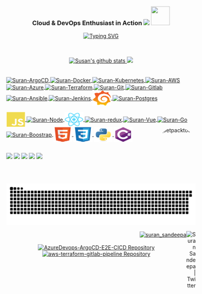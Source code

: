 <!--<h3 align="center">
 🐳 Cloud & DevOps Enthusiast in Action
  <img src="https://media.giphy.com/media/hvRJCLFzcasrR4ia7z/giphy.gif" width="28">
</h3>-->

<h3 align="center">
  Cloud & DevOps Enthusiast in Action
  <img src="https://media.giphy.com/media/hvRJCLFzcasrR4ia7z/giphy.gif" width="28">
  <img src="https://github.com/user-attachments/assets/5b47a489-8d1e-4811-85a4-751bd13471e4" height="50" width="50"> 
</h3>

<!--Typing Name-->
<div>
  <p align="center">
  <a href="https://github.com/SuranSandeepa">
    <img src="https://readme-typing-svg.herokuapp.com?font=Permanent+Marker&duration=3000&pause=1000&color=09A8FF&center=true&vCenter=true&width=435&lines=Hola!%F0%9F%91%8B+I'm+Suran+Sandeepa...;Cloud+and+DevOps+Enthusiast+%F0%9F%90%B3;Building+the+future%2C+one+deploy+at+a+time+%F0%9F%9A%80" alt="Typing SVG" /></a>
  </p>
 
##
<br>
  
<!-- GitHub Analytics -->
<div align="center">
  <a href="https://github.com/SuranSandeepa">
  <img height="180em" src="https://github-readme-stats.vercel.app/api?username=SuranSandeepa&show_icons=true&theme=prussian&include_all_commits=true&count_private=true&rank_icon=github" alt="Susan's github stats""/>
  <img height="180em" src="https://github-readme-stats.vercel.app/api/top-langs/?username=SuranSandeepa&show_icons=true&layout=compact&langs_count=8&theme=prussian"/> 
</div>

<!--vue-dark, jolly, outrun, prussian -->

<br>
<!--Languages-->                                                                                                                                                    
<div style="display:inline_block"><br>    
  <!-- DevOps and Cloud Tools Icons -->

  
  <img align="center" alt="Suran-ArgoCD" height="40" width="50" src="https://cdn.jsdelivr.net/gh/devicons/devicon@latest/icons/argocd/argocd-original.svg" />  
  <img align="center" alt="Suran-Docker" height="40" width="50" src="https://cdn.jsdelivr.net/gh/devicons/devicon/icons/docker/docker-original.svg">
  <img align="center" alt="Suran-Kubernetes" height="40" width="50" src="https://cdn.jsdelivr.net/gh/devicons/devicon/icons/kubernetes/kubernetes-plain.svg">
  <img align="center" alt="Suran-AWS" height="40" width="50" src="https://upload.wikimedia.org/wikipedia/commons/9/93/Amazon_Web_Services_Logo.svg">
  <img align="center" alt="Suran-Azure" height="40" width="50" src="https://cdn.jsdelivr.net/gh/devicons/devicon/icons/azure/azure-original.svg">
  <img align="center" alt="Suran-Terraform" height="40" width="50" src="https://cdn.jsdelivr.net/gh/devicons/devicon/icons/terraform/terraform-original.svg">
  <img align="center" alt="Suran-Git" height="40" width="50" src="https://cdn.jsdelivr.net/gh/devicons/devicon/icons/git/git-original.svg">
  <img align="center" alt="Suran-Gitlab" height="40" width="50" src="https://cdn.jsdelivr.net/gh/devicons/devicon/icons/gitlab/gitlab-original.svg">
  <img align="center" alt="Suran-Ansible" height="40" width="50" src="https://cdn.jsdelivr.net/gh/devicons/devicon@latest/icons/ansible/ansible-original-wordmark.svg" class="devicon-ansible-plain-wordmark" />
  <img align="center" alt="Suran-Jenkins" height="40" width="50" src="https://cdn.jsdelivr.net/gh/devicons/devicon/icons/jenkins/jenkins-original.svg">
  <img align="center" alt="Suran-Grafana" height="40" width="50" src="https://raw.githubusercontent.com/grafana/grafana/main/public/img/grafana_icon.svg">
  <img align="center" alt="Suran-Postgres" height="40" width="50" src="https://cdn.jsdelivr.net/gh/devicons/devicon/icons/postgresql/postgresql-original.svg">
<br>    
<br>
  <img align="center" alt="Suran-Js" height="40" width="50" src="https://raw.githubusercontent.com/devicons/devicon/master/icons/javascript/javascript-plain.svg">
  <img align="center" alt="Suran-Node" height="40" width="50" src="https://cdn.jsdelivr.net/gh/devicons/devicon/icons/nodejs/nodejs-original.svg">
  <img align="center" alt="Suran-React" height="40" width="50" src="https://raw.githubusercontent.com/devicons/devicon/master/icons/react/react-original.svg">
  <img align="center" alt="Suran-redux" height="40" width="50" src="https://cdn.jsdelivr.net/gh/devicons/devicon/icons/redux/redux-original.svg">
  <img align="center" alt="Suran-Vue" height="40" width="50" src="https://cdn.jsdelivr.net/gh/devicons/devicon/icons/vuejs/vuejs-original.svg">
  <img align="center" alt="Suran-Go" height="40" width="50" src="https://cdn.jsdelivr.net/gh/devicons/devicon/icons/go/go-original.svg">
  <img align="center" alt="Suran-Boostrap" height="40" width="50" src="https://cdn.jsdelivr.net/gh/devicons/devicon/icons/bootstrap/bootstrap-original.svg">
  <img align="center" alt="Suran-HTML" height="40" width="50" src="https://raw.githubusercontent.com/devicons/devicon/master/icons/html5/html5-original.svg">
  <img align="center" alt="Suran-CSS" height="40" width="50" src="https://raw.githubusercontent.com/devicons/devicon/master/icons/css3/css3-original.svg">
  <img align="center" alt="Suran-Python" height="40" width="50" src="https://raw.githubusercontent.com/devicons/devicon/master/icons/python/python-original.svg">
  <img align="center" alt="Suran-Csharp" height="40" width="50" src="https://raw.githubusercontent.com/devicons/devicon/master/icons/csharp/csharp-original.svg">
  
  <img align="right" alt="Jetpacktocat" height="150" style="border-radius:50px;" src="https://user-images.githubusercontent.com/74088854/183437829-b5e56120-c804-4785-a893-9649944deaf2.png?width=676&height=676">
</div>

  ##    
                                                                                                                                                                                                                                                                                        
<div>
<!--Linkein-->
<a href="https://www.linkedin.com/in/suransandeepa/" target="_blank"><img src="https://img.shields.io/badge/-LinkedIn-%230077B5?style=for-the-badge&logo=linkedin&logoColor=white" target="_blank"></a> 
<!--Gmail-->                                  
<a href = "mailto:sandeepa.uththamawadu@gmail.com"><img src="https://img.shields.io/badge/-Gmail-%23333?style=for-the-badge&logo=gmail&logoColor=white" target="_blank"></a>
<!--Medium-->
<a href="https://medium.com/@suransandeepauththamawadu" target="_blank"><img src="https://img.shields.io/badge/Medium-66cdaa?style=for-the-badge&logo=medium&logoColor=white" target="_blank"></a>
<!--Instagram-->               
<a href="https://www.instagram.com/suransandeepa/" target="_blank"><img src="https://img.shields.io/badge/-Instagram-%23E4405F?style=for-the-badge&logo=instagram&logoColor=white" target="_blank"></a>
<!--facebook-->
<a href="https://www.facebook.com/suran.sandeep/" target="_blank"><img src="https://img.shields.io/badge/Facebook-4267B2?style=for-the-badge&logo=facebook&logoColor=white" target="_blank"></a>
</div> 

<!--Snake-->
<div align="center">
  
  ![snake gif](https://github.com/SuranSandeepa/SuranSandeepa/blob/output/github-snake-dark.svg)
</div>


<div align="right">
      <!--HackeRank-->                
      <a href="https://www.hackerrank.com/suran_sandeepa" target="blank">
        <img align="center" src="https://raw.githubusercontent.com/rahuldkjain/github-profile-readme-generator/master/src/images/icons/Social/hackerrank.svg" alt="suran_sandeepa" height="25" width="23" />
      </a>    
      <!--Twitter-->
      <a href="https://twitter.com/SUththamawadu">
        <img align="right" alt="Suran Sandeepa | Twitter" width="25px" src="https://raw.githubusercontent.com/anuraghazra/anuraghazra/master/assets/twitter.svg" />
      </a> 
  </div> 
</div>

<br>
<!-- Readme Card -->
<div align="center">
  <a href="https://github.com/SuranSandeepa/AzureDevops-ArgoCD-E2E-CICD">
    <img src="https://github-readme-stats.vercel.app/api/pin/?username=SuranSandeepa&repo=AzureDevops-ArgoCD-E2E-CICD&theme=prussian&show_icons=true" alt="AzureDevops-ArgoCD-E2E-CICD Repository" />
  </a>
  <a href="https://github.com/SuranSandeepa/aws-terraform-gitlab-pipeline">
    <img src="https://github-readme-stats.vercel.app/api/pin/?username=SuranSandeepa&repo=aws-terraform-gitlab-pipeline&theme=prussian&show_icons=true" alt="aws-terraform-gitlab-pipeline Repository" />
  </a>
</div>

